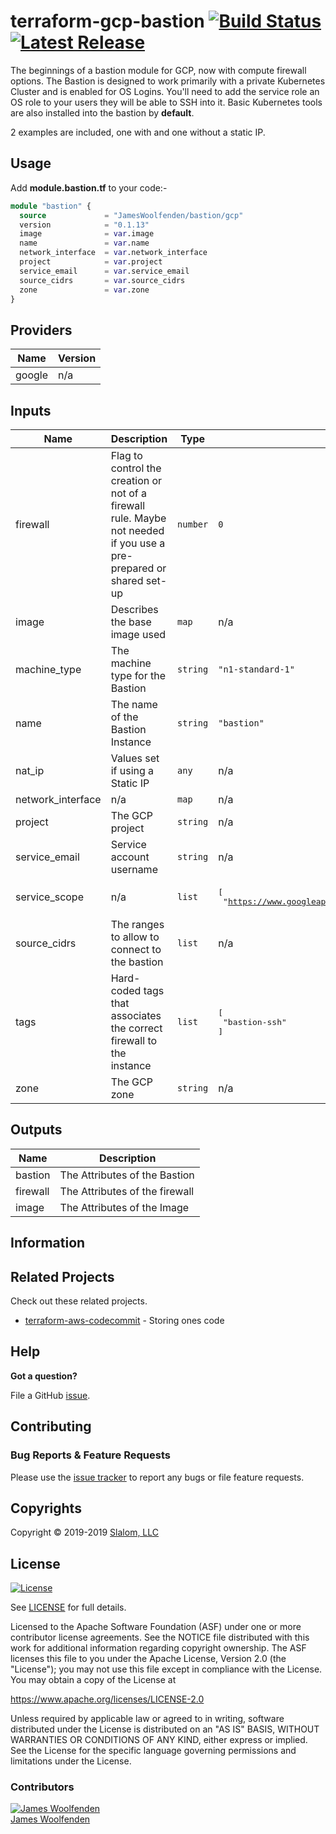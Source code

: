 # terraform-gcp-bastion [![Build Status](https://api.travis-ci.com/JamesWoolfenden/terraform-gcp-bastion.svg?branch=master)](https://travis-ci.com/JamesWoolfenden/terraform-gcp-bastion) [![Latest Release](https://img.shields.io/github/release/JamesWoolfenden/terraform-gcp-bastion.svg)](https://github.com/JamesWoolfenden/terraform-gcp-bastion/releases/latest)

The beginnings of a bastion module for GCP, now with compute firewall options.
The Bastion is designed to work primarily with a private Kubernetes Cluster and is enabled for OS Logins. You'll need to add the service role an OS role to your users they will be able to SSH into it.
Basic Kubernetes tools are also installed into the bastion by **default**.

2 examples are included, one with and one without a static IP.

## Usage

Add **module.bastion.tf** to your code:-

```terraform
module "bastion" {
  source             = "JamesWoolfenden/bastion/gcp"
  version            = "0.1.13"
  image              = var.image
  name               = var.name
  network_interface  = var.network_interface
  project            = var.project
  service_email      = var.service_email
  source_cidrs       = var.source_cidrs
  zone               = var.zone
}
```

<!-- BEGINNING OF PRE-COMMIT-TERRAFORM DOCS HOOK -->

## Providers

| Name   | Version |
| ------ | ------- |
| google | n/a     |

## Inputs

| Name              | Description                                                                                                         | Type     | Default                                                                    | Required |
| ----------------- | ------------------------------------------------------------------------------------------------------------------- | -------- | -------------------------------------------------------------------------- | :------: |
| firewall          | Flag to control the creation or not of a firewall rule. Maybe not needed if you use a pre-prepared or shared set-up | `number` | `0`                                                                        |    no    |
| image             | Describes the base image used                                                                                       | `map`    | n/a                                                                        |   yes    |
| machine_type      | The machine type for the Bastion                                                                                    | `string` | `"n1-standard-1"`                                                          |    no    |
| name              | The name of the Bastion Instance                                                                                    | `string` | `"bastion"`                                                                |    no    |
| nat_ip            | Values set if using a Static IP                                                                                     | `any`    | n/a                                                                        |   yes    |
| network_interface | n/a                                                                                                                 | `map`    | n/a                                                                        |   yes    |
| project           | The GCP project                                                                                                     | `string` | n/a                                                                        |   yes    |
| service_email     | Service account username                                                                                            | `string` | n/a                                                                        |   yes    |
| service_scope     | n/a                                                                                                                 | `list`   | <pre>[<br> "https://www.googleapis.com/auth/cloud-platform"<br>]<br></pre> |    no    |
| source_cidrs      | The ranges to allow to connect to the bastion                                                                       | `list`   | n/a                                                                        |   yes    |
| tags              | Hard-coded tags that associates the correct firewall to the instance                                                | `list`   | <pre>[<br> "bastion-ssh"<br>]<br></pre>                                    |    no    |
| zone              | The GCP zone                                                                                                        | `string` | n/a                                                                        |   yes    |

## Outputs

| Name     | Description                    |
| -------- | ------------------------------ |
| bastion  | The Attributes of the Bastion  |
| firewall | The Attributes of the firewall |
| image    | The Attributes of the Image    |

<!-- END OF PRE-COMMIT-TERRAFORM DOCS HOOK -->

## Information

## Related Projects

Check out these related projects.

- [terraform-aws-codecommit](https://github.com/jameswoolfenden/terraform-aws-codebuild) - Storing ones code

## Help

**Got a question?**

File a GitHub [issue](https://github.com/jameswoolfenden/terraform-aws-bastion/issues).

## Contributing

### Bug Reports & Feature Requests

Please use the [issue tracker](https://github.com/jameswoolfenden/terraform-aws-bastion/issues) to report any bugs or file feature requests.

## Copyrights

Copyright © 2019-2019 [Slalom, LLC](https://slalom.com)

## License

[![License](https://img.shields.io/badge/License-Apache%202.0-blue.svg)](https://opensource.org/licenses/Apache-2.0)

See [LICENSE](LICENSE) for full details.

Licensed to the Apache Software Foundation (ASF) under one
or more contributor license agreements. See the NOTICE file
distributed with this work for additional information
regarding copyright ownership. The ASF licenses this file
to you under the Apache License, Version 2.0 (the
"License"); you may not use this file except in compliance
with the License. You may obtain a copy of the License at

<https://www.apache.org/licenses/LICENSE-2.0>

Unless required by applicable law or agreed to in writing,
software distributed under the License is distributed on an
"AS IS" BASIS, WITHOUT WARRANTIES OR CONDITIONS OF ANY
KIND, either express or implied. See the License for the
specific language governing permissions and limitations
under the License.

### Contributors

[![James Woolfenden][jameswoolfenden_avatar]][jameswoolfenden_homepage]<br/>[James Woolfenden][jameswoolfenden_homepage]

[jameswoolfenden_homepage]: https://github.com/jameswoolfenden
[jameswoolfenden_avatar]: https://github.com/jameswoolfenden.png?size=150
[logo]: https://gist.githubusercontent.com/JamesWoolfenden/5c457434351e9fe732ca22b78fdd7d5e/raw/15933294ae2b00f5dba6557d2be88f4b4da21201/slalom-logo.png
[website]: https://slalom.com
[github]: https://github.com/jameswoolfenden
[linkedin]: https://www.linkedin.com/in/jameswoolfenden/
[twitter]: https://twitter.com/JimWoolfenden
[share_twitter]: https://twitter.com/intent/tweet/?text=terraform-aws-bastion&url=https://github.com/jameswoolfenden/terraform-aws-bastion
[share_linkedin]: https://www.linkedin.com/shareArticle?mini=true&title=terraform-aws-bastion&url=https://github.com/jameswoolfenden/terraform-aws-bastion
[share_reddit]: https://reddit.com/submit/?url=https://github.com/jameswoolfenden/terraform-aws-bastion
[share_facebook]: https://facebook.com/sharer/sharer.php?u=https://github.com/jameswoolfenden/terraform-aws-bastion
[share_email]: mailto:?subject=terraform-aws-bastion&body=https://github.com/jameswoolfenden/terraform-aws-bastion
